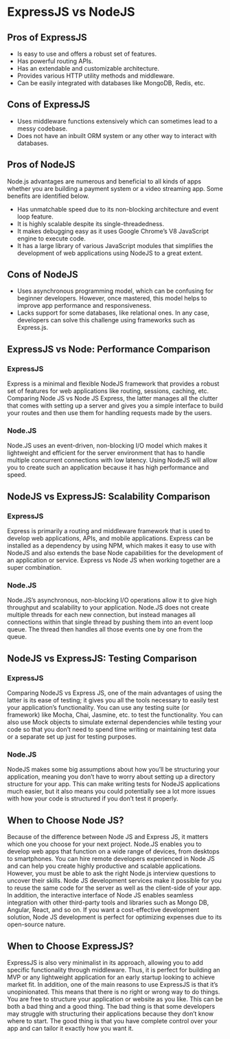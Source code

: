 # ExpressJS vs NodeJS

## Pros of ExpressJS
- Is easy to use and offers a robust set of features.
- Has powerful routing APIs.
- Has an extendable and customizable architecture.
- Provides various HTTP utility methods and middleware.
- Can be easily integrated with databases like MongoDB, Redis, etc.

## Cons of ExpressJS
- Uses middleware functions extensively which can sometimes lead to a messy codebase.
- Does not have an inbuilt ORM system or any other way to interact with databases.

## Pros of NodeJS
Node.js advantages are numerous and beneficial to all kinds of apps whether you are building a payment system or a video streaming app. Some benefits are identified below.
- Has unmatchable speed due to its non-blocking architecture and event loop feature.
- It is highly scalable despite its single-threadedness.
- It makes debugging easy as it uses Google Chrome’s V8 JavaScript engine to execute code.
- It has a large library of various JavaScript modules that simplifies the development of web applications using NodeJS to a great extent.

## Cons of NodeJS
- Uses asynchronous programming model, which can be confusing for beginner developers. However, once mastered, this model helps to improve app performance and responsiveness.
- Lacks support for some databases, like relational ones. In any case, developers can solve this challenge using frameworks such as Express.js.

## ExpressJS vs Node: Performance Comparison

### ExpressJS
Express is a minimal and flexible NodeJS framework that provides a robust set of features for web applications like routing, sessions, caching, etc. Comparing Node JS vs Node JS Express, the latter manages all the clutter that comes with setting up a server and gives you a simple interface to build your routes and then use them for handling requests made by the users.

### Node.JS
Node.JS uses an event-driven, non-blocking I/O model which makes it lightweight and efficient for the server environment that has to handle multiple concurrent connections with low latency. Using NodeJS will allow you to create such an application because it has high performance and speed.
 
## NodeJS vs ExpressJS: Scalability Comparison

### ExpressJS
Express is primarily a routing and middleware framework that is used to develop web applications, APIs, and mobile applications. Express can be installed as a dependency by using NPM, which makes it easy to use with NodeJS and also extends the base Node capabilities for the development of an application or service. Express vs Node JS when working together are a super combination.

### Node.JS
Node.JS’s asynchronous, non-blocking I/O operations allow it to give high throughput and scalability to your application. Node.JS does not create multiple threads for each new connection, but instead manages all connections within that single thread by pushing them into an event loop queue. The thread then handles all those events one by one from the queue.

## NodeJS vs ExpressJS: Testing Comparison

### ExpressJS
Comparing NodeJS vs Express JS, one of the main advantages of using the latter is its ease of testing; it gives you all the tools necessary to easily test your application’s functionality. You can use any testing suite (or framework) like Mocha, Chai, Jasmine, etc. to test the functionality. You can also use Mock objects to simulate external dependencies while testing your code so that you don’t need to spend time writing or maintaining test data or a separate set up just for testing purposes.

### Node.JS
NodeJS makes some big assumptions about how you’ll be structuring your application, meaning you don’t have to worry about setting up a directory structure for your app. This can make writing tests for NodeJS applications much easier, but it also means you could potentially see a lot more issues with how your code is structured if you don’t test it properly.

## When to Choose Node JS?
Because of the difference between Node JS and Express JS, it matters which one you choose for your next project. Node.JS enables you to develop web apps that function on a wide range of devices, from desktops to smartphones. You can hire remote developers experienced in Node JS and can help you create highly productive and scalable applications. However, you must be able to ask the right Node.js interview questions to uncover their skills.
Node JS development services make it possible for you to reuse the same code for the server as well as the client-side of your app. In addition, the interactive interface of Node JS enables seamless integration with other third-party tools and libraries such as Mongo DB, Angular, React, and so on. If you want a cost-effective development solution, Node JS development is perfect for optimizing expenses due to its open-source nature.

## When to Choose ExpressJS?
ExpressJS is also very minimalist in its approach, allowing you to add specific functionality through middleware. Thus, it is perfect for building an MVP or any lightweight application for an early startup looking to achieve market fit. In addition, one of the main reasons to use ExpressJS is that it’s unopinionated. This means that there is no right or wrong way to do things. You are free to structure your application or website as you like.
This can be both a bad thing and a good thing. The bad thing is that some developers may struggle with structuring their applications because they don’t know where to start. The good thing is that you have complete control over your app and can tailor it exactly how you want it.
